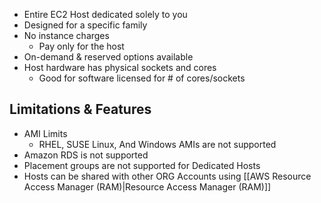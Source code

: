- Entire EC2 Host dedicated solely to you
- Designed for a specific family
- No instance charges
	- Pay only for the host
- On-demand & reserved options available
- Host hardware has physical sockets and cores
	- Good for software licensed for # of cores/sockets

## Limitations & Features

- AMI Limits
	- RHEL, SUSE Linux, And Windows AMIs are not supported
- Amazon RDS is not supported
- Placement groups are not supported for Dedicated Hosts
- Hosts can be shared with other ORG Accounts using [[AWS Resource Access Manager (RAM)|Resource Access Manager (RAM)]]